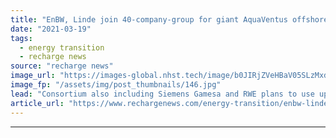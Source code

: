 ```yaml
---
title: "EnBW, Linde join 40-company-group for giant AquaVentus offshore green hydrogen plan"
date: "2021-03-19"
tags: 
  - energy transition
  - recharge news
source: "recharge news"
image_url: "https://images-global.nhst.tech/image/b0JIRjZVeHBaV05SLzMxdnUrYTAwMW5CRjYyTlhtdDNUZUw4MDhaVjBFMD0=/nhst/binary/0042250471d54afb1d0924737faeb395"
image_fp: "/assets/img/post_thumbnails/146.jpg"
lead: "Consortium also including Siemens Gamesa and RWE plans to use up to 10GW of wind at sea to produce 1m tons of hydrogen per year"
article_url: "https://www.rechargenews.com/energy-transition/enbw-linde-join-40-company-group-for-giant-aquaventus-offshore-green-hydrogen-plan/2-1-983937"
---
```


---
